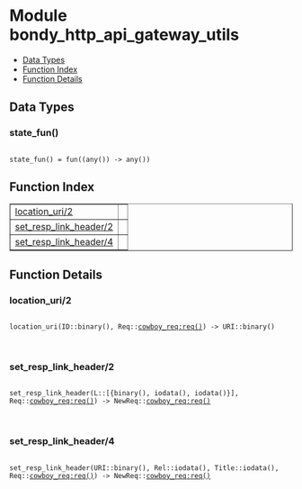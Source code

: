 

# Module bondy_http_api_gateway_utils #
* [Data Types](#types)
* [Function Index](#index)
* [Function Details](#functions)

<a name="types"></a>

## Data Types ##




### <a name="type-state_fun">state_fun()</a> ###


<pre><code>
state_fun() = fun((any()) -&gt; any())
</code></pre>

<a name="index"></a>

## Function Index ##


<table width="100%" border="1" cellspacing="0" cellpadding="2" summary="function index"><tr><td valign="top"><a href="#location_uri-2">location_uri/2</a></td><td></td></tr><tr><td valign="top"><a href="#set_resp_link_header-2">set_resp_link_header/2</a></td><td></td></tr><tr><td valign="top"><a href="#set_resp_link_header-4">set_resp_link_header/4</a></td><td></td></tr></table>


<a name="functions"></a>

## Function Details ##

<a name="location_uri-2"></a>

### location_uri/2 ###

<pre><code>
location_uri(ID::binary(), Req::<a href="cowboy_req.md#type-req">cowboy_req:req()</a>) -&gt; URI::binary()
</code></pre>
<br />

<a name="set_resp_link_header-2"></a>

### set_resp_link_header/2 ###

<pre><code>
set_resp_link_header(L::[{binary(), iodata(), iodata()}], Req::<a href="cowboy_req.md#type-req">cowboy_req:req()</a>) -&gt; NewReq::<a href="cowboy_req.md#type-req">cowboy_req:req()</a>
</code></pre>
<br />

<a name="set_resp_link_header-4"></a>

### set_resp_link_header/4 ###

<pre><code>
set_resp_link_header(URI::binary(), Rel::iodata(), Title::iodata(), Req::<a href="cowboy_req.md#type-req">cowboy_req:req()</a>) -&gt; NewReq::<a href="cowboy_req.md#type-req">cowboy_req:req()</a>
</code></pre>
<br />

